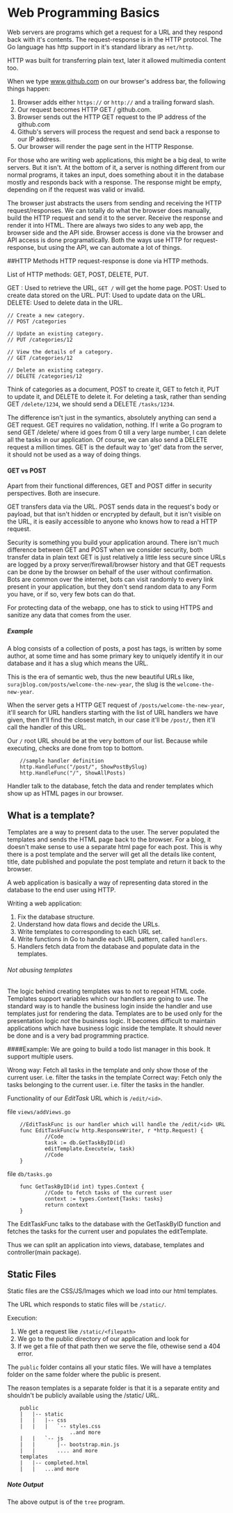 # Web Programming Basics

Web servers are programs which get a request for a URL and they respond back with it's contents. The request-response is in the HTTP protocol. The Go language has http support in it's standard library as `net/http`.

HTTP was built for transferring plain text, later it allowed multimedia content too.

When we type www.github.com on our browser's address bar, the following things happen:

1. Browser adds either `https://` or `http://` and a trailing forward slash.
2. Our request becomes HTTP GET / github.com.
3. Browser sends out the HTTP GET request to the IP address of the github.com
4. Github's servers will process the request and send back a response to our IP address.
5. Our browser will render the page sent in the HTTP Response.

For those who are writing web applications, this might be a big deal, to write servers. But it isn't. At the bottom of it, a server is nothing different from our normal programs, it takes an input, does something about it in the database mostly and responds back with a response. The response might be empty, depending on if the request was valid or invalid.

The browser just abstracts the users from sending and receiving the HTTP request/responses. We can totally do what the browser does manually, build the HTTP request and send it to the server. Receive the response and render it into HTML. There are always two sides to any web app, the browser side and the API side. Browser access is done via the browser and API access is done programatically. Both the ways use HTTP for request-response, but using the API, we can automate a lot of things.

##HTTP Methods
HTTP request-response is done via HTTP methods. 

List of HTTP methods: GET, POST, DELETE, PUT.

GET :   Used to retrieve the URL, `GET /` will get the home page.
POST:   Used to create data stored on the URL.
PUT:    Used to update data on the URL.
DELETE: Used to delete data in the URL.

    // Create a new category.
    // POST /categories

    // Update an existing category.
    // PUT /categories/12

    // View the details of a category.
    // GET /categories/12   

    // Delete an existing category.
    // DELETE /categories/12

Think of categories as a document, POST to create it, GET to fetch it, PUT to update it, and DELETE to delete it. For deleting a task, rather than sending GET `/delete/1234`, we should send a DELETE `/tasks/1234`.

The difference isn't just in the symantics, absolutely anything can send a GET request. GET requires no validation, nothing. If I write a Go program to send GET /delete/<id> where id goes from 0 till a very large number, I can delete all the tasks in our application. Of course, we can also send a DELETE <id> request a million times. GET is the default way to 'get' data from the server, it should not be used as a way of doing things.

#### GET vs POST
Apart from their functional differences, GET and POST differ in security perspectives. Both are insecure.

GET transfers data via the URL. POST sends data in the request's body or payload, but that isn't hidden or encrypted by default, but it isn't visible on the URL, it is easily accessible to anyone who knows how to read a HTTP request.

Security is something you build your application around. There isn't much difference between GET and POST when we consider security, both transfer data in plain text GET is just relatively a little less secure since URLs are logged by a proxy server/firewall/browser history and that GET requests can be done by the browser on behalf of the user without confirmation. Bots are common over the internet, bots can visit randomly to every link present in your application, but they don't send random data to any Form you have, or if so, very few bots can do that.

For protecting data of the webapp, one has to stick to using HTTPS and sanitize any data that comes from the user.

##### Example

A blog consists of a collection of posts, a post has tags, is written by some author, at some time and has some primary key
to uniquely identify it in our database and it has a slug which means the URL.

This is the era of semantic web, thus the new beautiful URLs like, `surajblog.com/posts/welcome-the-new-year`,
the slug is the `welcome-the-new-year`.

When the server gets a HTTP GET request of `/posts/welcome-the-new-year`, it'll search for URL handlers starting with the list of URL
handlers we have given, then it'll find the closest match, in our case it'll be `/post/`, then it'll call the handler of this URL.

Our `/` root URL should be at the very bottom of our list. Because while executing, checks are done from top to bottom.

        //sample handler definition
        http.HandleFunc("/post/", ShowPostBySlug)
        http.HandleFunc("/", ShowAllPosts)

Handler talk to the database, fetch the data and render templates which show up as HTML pages in our browser.

## What is a template?

Templates are a way to present data to the user. The server populated the templates and sends the HTML page back to the browser. For a blog, it doesn't make sense to use a separate html page for each post. This is why there is a post template and the server will get all the details like content, title, date published and populate the post template and return it back to the browser.

A web application is basically a way of representing data stored in the database to the end user using HTTP.

Writing a web application:
1. Fix the database structure.
2. Understand how data flows and decide the URLs.
3. Write templates to corresponding to each URL set.
4. Write functions in Go to handle each URL pattern, called `handlers`.
5. Handlers fetch data from the database and populate data in the templates.

###### Not abusing templates
The logic behind creating templates was to not to repeat HTML code. Templates support variables which our handlers are going to use. The standard way is to handle the business login inside the handler and use templates just for rendering the data. Templates are to be used only for the presentation logic *not* the business logic. It becomes difficult to maintain applications which have business logic inside the template. It should never be done and is a very bad programming practice.

####Example:
We are going to build a todo list manager in this book. It support multiple users.

Wrong way: Fetch all tasks in the template and only show those of the current user. i.e. filter the tasks in the template
Correct way: Fetch only the tasks belonging to the current user. i.e. filter the tasks in the handler.

Functionality of our *EditTask* URL which is `/edit/<id>`.

file `views/addViews.go`

        //EditTaskFunc is our handler which will handle the /edit/<id> URL
        func EditTaskFunc(w http.ResponseWriter, r *http.Request) {
                //Code
                task := db.GetTaskByID(id)
                editTemplate.Execute(w, task)
                //Code
        }

file `db/tasks.go`

        func GetTaskByID(id int) types.Context {
                //Code to fetch tasks of the current user
                context := types.Context{Tasks: tasks}
                return context
        }


The EditTaskFunc talks to the database with the GetTaskByID function and fetches the tasks for the current user and populates the editTemplate.

Thus we can split an application into views, database, templates and controller(main package).

## Static Files
Static files are the CSS/JS/Images which we load into our html templates.

The URL which responds to static files will be `/static/`.

Execution:
1. We get a request like `/static/<filepath>`
2. We go to the public directory of our application and look for <filepath>
3. If we get a file of that path then we serve the file, othewise send a 404 error.

The `public` folder contains all your static files. We will have a templates folder on the same folder where the public is present.

The reason templates is a separate folder is that it is a separate entity and shouldn't be publicly available using the /static/ URL.

        public
        |   |-- static
        |   |   |-- css
        |   |   |   `-- styles.css
                        ..and more
        |   |   `-- js
        |   |       |-- bootstrap.min.js
        |   |       .... and more
        templates
        |   |-- completed.html
        |   |   ...and more        

##### Note Output
The above output is of the `tree` program.
